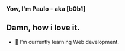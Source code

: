 ### Yow, I'm Paulo - aka [b0b1]

## Damn, how i love it.
- 🌱 I’m currently learning Web development.

